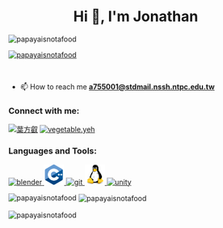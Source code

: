 <h1 align="center">Hi 👋, I'm Jonathan</h1>
<p align="left"> <img src="https://komarev.com/ghpvc/?username=papayaisnotafood&label=Profile%20views&color=0e75b6&style=flat" alt="papayaisnotafood" /> </p>

<p align="left"> <a href="https://github.com/ryo-ma/github-profile-trophy"><img src="https://github-profile-trophy.vercel.app/?username=papayaisnotafood" alt="papayaisnotafood" /></a> </p>

<p align="left"> <a href="https://twitter.com/" target="blank"><img src="https://img.shields.io/twitter/follow/?logo=twitter&style=for-the-badge" alt="" /></a> </p>

- 📫 How to reach me **a755001@stdmail.nssh.ntpc.edu.tw**

<h3 align="left">Connect with me:</h3>
<p align="left">
<a href="https://fb.com/葉方叡" target="blank"><img align="center" src="https://cdn.jsdelivr.net/npm/simple-icons@3.0.1/icons/facebook.svg" alt="葉方叡" height="30" width="40" /></a>
<a href="https://instagram.com/vegetable.yeh" target="blank"><img align="center" src="https://cdn.jsdelivr.net/npm/simple-icons@3.0.1/icons/instagram.svg" alt="vegetable.yeh" height="30" width="40" /></a>
</p>

<h3 align="left">Languages and Tools:</h3>
<p align="left"> <a href="https://www.blender.org/" target="_blank"> <img src="https://download.blender.org/branding/community/blender_community_badge_white.svg" alt="blender" width="40" height="40"/> </a> <a href="https://www.w3schools.com/cpp/" target="_blank"> <img src="https://raw.githubusercontent.com/devicons/devicon/master/icons/cplusplus/cplusplus-original.svg" alt="cplusplus" width="40" height="40"/> </a> <a href="https://git-scm.com/" target="_blank"> <img src="https://www.vectorlogo.zone/logos/git-scm/git-scm-icon.svg" alt="git" width="40" height="40"/> </a> <a href="https://www.linux.org/" target="_blank"> <img src="https://raw.githubusercontent.com/devicons/devicon/master/icons/linux/linux-original.svg" alt="linux" width="40" height="40"/> </a> <a href="https://unity.com/" target="_blank"> <img src="https://www.vectorlogo.zone/logos/unity3d/unity3d-icon.svg" alt="unity" width="40" height="40"/> </a> </p>

<p><img align="left" src="https://github-readme-stats.vercel.app/api/top-langs?username=papayaisnotafood&show_icons=true&locale=en&layout=compact" alt="papayaisnotafood" /></p>

<p>&nbsp;<img align="center" src="https://github-readme-stats.vercel.app/api?username=papayaisnotafood&show_icons=true&locale=en" alt="papayaisnotafood" /></p>

<p><img align="center" src="https://github-readme-streak-stats.herokuapp.com/?user=papayaisnotafood&" alt="papayaisnotafood" /></p>
